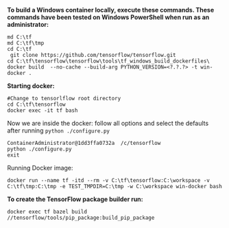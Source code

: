 **To build a Windows container locally, execute these commands. These commands have been tested on Windows PowerShell when run as an administrator:**

```
md C:\tf
md C:\tf\tmp
cd C:\tf
 git clone https://github.com/tensorflow/tensorflow.git
cd C:\tf\tensorflow\tensorflow\tools\tf_windows_build_dockerfiles\
docker build  --no-cache --build-arg PYTHON_VERSION=<?.?.?> -t win-docker .

```
**Starting docker:**

```
#Change to tensorlflow root directory
cd C:\tf\tensorflow
docker exec -it tf bash
```
Now we are inside the docker:
follow all options and select the defaults after running `python ./configure.py`

```
ContainerAdministrator@1dd3ffa0732a  /c/tensorflow
python ./configure.py 
exit
```
Running Docker image:

```
docker run --name tf -itd --rm -v C:\tf\tensorflow:C:\workspace -v C:\tf\tmp:C:\tmp -e TEST_TMPDIR=C:\tmp -w C:\workspace win-docker bash
```
**To create the TensorFlow package builder run:**

```
docker exec tf bazel build //tensorflow/tools/pip_package:build_pip_package
```
